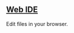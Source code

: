 ## [Web IDE](https://docs.gitlab.com/ee/user/project/web_ide/index.html)

Edit files in your browser.  

